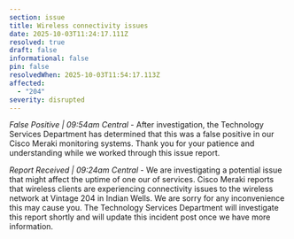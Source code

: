 ```yaml
---
section: issue
title: Wireless connectivity issues
date: 2025-10-03T11:24:17.111Z
resolved: true
draft: false
informational: false
pin: false
resolvedWhen: 2025-10-03T11:54:17.113Z
affected:
  - "204"
severity: disrupted
---
```

*False Positive | 09:54am Central* - After investigation, the Technology Services Department has determined that this was a false positive in our Cisco Meraki monitoring systems. Thank you for your patience and understanding while we worked through this issue report.

*Report Received | 09:24am Central* - We are investigating a potential issue that might affect the uptime of one our of services. Cisco Meraki reports that wireless clients are experiencing connectivity issues to the wireless network at Vintage 204 in Indian Wells. We are sorry for any inconvenience this may cause you. The Technology Services Department will investigate this report shortly and will update this incident post once we have more information.